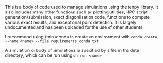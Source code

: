 This is a body of code used to manage simulations using the tenpy library. It also includes many other functions such as plotting utilities, HPC script generation/submission, exact diagonlisation code, functions to compute various exact results, and exceptional point detection. It is largely undocumented and has been uploaded for the use of other students.

I recommend using (mini)conda to create an environment with
`conda create --name <name> --file requirements_conda.txt`

A simulation or body of simulations is specified by a file in the data directory, which can be run using
`sh run <name>`
